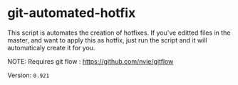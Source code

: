 # git-automated-hotfix
This script is automates the creation of hotfixes. If you've editted files in the master, and want to apply this as hotfix, just run the script and it will automaticaly create it for you.

NOTE: Requires git flow : https://github.com/nvie/gitflow

Version: `0.921`
